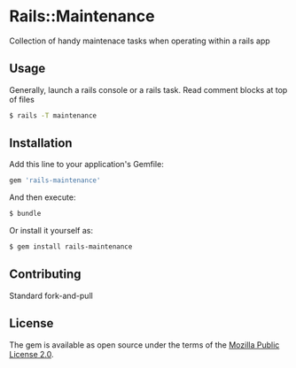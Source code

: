 # Rails::Maintenance
Collection of handy maintenace tasks when operating within a rails app

## Usage
Generally, launch a rails console or a rails task. Read comment blocks at top of files

```bash
$ rails -T maintenance
```

## Installation
Add this line to your application's Gemfile:

```ruby
gem 'rails-maintenance'
```

And then execute:
```bash
$ bundle
```

Or install it yourself as:
```bash
$ gem install rails-maintenance
```

## Contributing
Standard fork-and-pull

## License
The gem is available as open source under the terms of the [Mozilla Public License 2.0](https://opensource.org/licenses/MPL-2.0).
